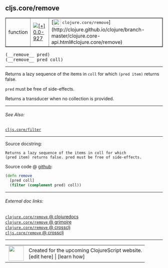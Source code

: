 ## cljs.core/remove



 <table border="1">
<tr>
<td>function</td>
<td><a href="https://github.com/cljsinfo/cljs-api-docs/tree/0.0-927"><img valign="middle" alt="[+] 0.0-927" title="Added in 0.0-927" src="https://img.shields.io/badge/+-0.0--927-lightgrey.svg"></a> </td>
<td>
[<img height="24px" valign="middle" src="http://i.imgur.com/1GjPKvB.png"> <samp>clojure.core/remove</samp>](http://clojure.github.io/clojure/branch-master/clojure.core-api.html#clojure.core/remove)
</td>
</tr>
</table>


 <samp>
(__remove__ pred)<br>
</samp>
 <samp>
(__remove__ pred coll)<br>
</samp>

---

Returns a lazy sequence of the items in `coll` for which `(pred item)` returns
false.

`pred` must be free of side-effects.

Returns a transducer when no collection is provided.

---


###### See Also:

[`cljs.core/filter`](cljs.core_filter.md)<br>

---


Source docstring:

```
Returns a lazy sequence of the items in coll for which
(pred item) returns false. pred must be free of side-effects.
```


Source code @ [github](https://github.com/clojure/clojurescript/blob/r1211/src/cljs/cljs/core.cljs#L2206-L2210):

```clj
(defn remove
  [pred coll]
  (filter (complement pred) coll))
```

<!--
Repo - tag - source tree - lines:

 <pre>
clojurescript @ r1211
└── src
    └── cljs
        └── cljs
            └── <ins>[core.cljs:2206-2210](https://github.com/clojure/clojurescript/blob/r1211/src/cljs/cljs/core.cljs#L2206-L2210)</ins>
</pre>

-->

---



###### External doc links:

[`clojure.core/remove` @ clojuredocs](http://clojuredocs.org/clojure.core/remove)<br>
[`clojure.core/remove` @ grimoire](http://conj.io/store/v1/org.clojure/clojure/1.7.0-beta3/clj/clojure.core/remove/)<br>
[`clojure.core/remove` @ crossclj](http://crossclj.info/fun/clojure.core/remove.html)<br>
[`cljs.core/remove` @ crossclj](http://crossclj.info/fun/cljs.core.cljs/remove.html)<br>

---

 <table>
<tr><td>
<img valign="middle" align="right" width="48px" src="http://i.imgur.com/Hi20huC.png">
</td><td>
Created for the upcoming ClojureScript website.<br>
[edit here] | [learn how]
</td></tr></table>

[edit here]:https://github.com/cljsinfo/cljs-api-docs/blob/master/cljsdoc/cljs.core_remove.cljsdoc
[learn how]:https://github.com/cljsinfo/cljs-api-docs/wiki/cljsdoc-files

<!--

This information was too distracting to show to readers, but I'll leave it
commented here since it is helpful to:

- pretty-print the data used to generate this document
- and show how to retrieve that data



The API data for this symbol:

```clj
{:description "Returns a lazy sequence of the items in `coll` for which `(pred item)` returns\nfalse.\n\n`pred` must be free of side-effects.\n\nReturns a transducer when no collection is provided.",
 :ns "cljs.core",
 :name "remove",
 :signature ["[pred]" "[pred coll]"],
 :history [["+" "0.0-927"]],
 :type "function",
 :related ["cljs.core/filter"],
 :full-name-encode "cljs.core_remove",
 :source {:code "(defn remove\n  [pred coll]\n  (filter (complement pred) coll))",
          :title "Source code",
          :repo "clojurescript",
          :tag "r1211",
          :filename "src/cljs/cljs/core.cljs",
          :lines [2206 2210]},
 :full-name "cljs.core/remove",
 :clj-symbol "clojure.core/remove",
 :docstring "Returns a lazy sequence of the items in coll for which\n(pred item) returns false. pred must be free of side-effects."}

```

Retrieve the API data for this symbol:

```clj
;; from Clojure REPL
(require '[clojure.edn :as edn])
(-> (slurp "https://raw.githubusercontent.com/cljsinfo/cljs-api-docs/catalog/cljs-api.edn")
    (edn/read-string)
    (get-in [:symbols "cljs.core/remove"]))
```

-->
